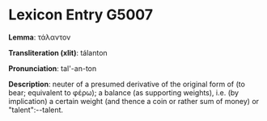 # Lexicon Entry G5007

**Lemma**: τάλαντον

**Transliteration (xlit)**: tálanton

**Pronunciation**: tal'-an-ton

**Description**:
neuter of a presumed derivative of the original form of  (to bear; equivalent to φέρω); a balance (as supporting weights), i.e. (by implication) a certain weight (and thence a coin or rather sum of money) or "talent":--talent.
